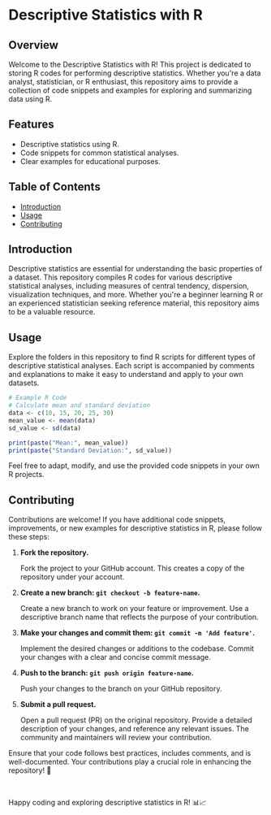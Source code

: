 # Descriptive Statistics with R 

## Overview

Welcome to the Descriptive Statistics with R! This project is dedicated to storing R codes for performing descriptive statistics. Whether you're a data analyst, statistician, or R enthusiast, this repository aims to provide a collection of code snippets and examples for exploring and summarizing data using R.

## Features

- Descriptive statistics using R.
- Code snippets for common statistical analyses.
- Clear examples for educational purposes.

## Table of Contents

- [Introduction](#introduction)
- [Usage](#usage)
- [Contributing](#contributing)

## Introduction

Descriptive statistics are essential for understanding the basic properties of a dataset. This repository compiles R codes for various descriptive statistical analyses, including measures of central tendency, dispersion, visualization techniques, and more. Whether you're a beginner learning R or an experienced statistician seeking reference material, this repository aims to be a valuable resource.

## Usage

Explore the folders in this repository to find R scripts for different types of descriptive statistical analyses. Each script is accompanied by comments and explanations to make it easy to understand and apply to your own datasets.

```R
# Example R Code
# Calculate mean and standard deviation
data <- c(10, 15, 20, 25, 30)
mean_value <- mean(data)
sd_value <- sd(data)

print(paste("Mean:", mean_value))
print(paste("Standard Deviation:", sd_value))
```

Feel free to adapt, modify, and use the provided code snippets in your own R projects.

## Contributing

Contributions are welcome! If you have additional code snippets, improvements, or new examples for descriptive statistics in R, please follow these steps:

1. **Fork the repository.**
   
   Fork the project to your GitHub account. This creates a copy of the repository under your account.

2. **Create a new branch: `git checkout -b feature-name`.**
   
   Create a new branch to work on your feature or improvement. Use a descriptive branch name that reflects the purpose of your contribution.

3. **Make your changes and commit them: `git commit -m 'Add feature'`.**
   
   Implement the desired changes or additions to the codebase. Commit your changes with a clear and concise commit message.

4. **Push to the branch: `git push origin feature-name`.**
   
   Push your changes to the branch on your GitHub repository.

5. **Submit a pull request.**
   
   Open a pull request (PR) on the original repository. Provide a detailed description of your changes, and reference any relevant issues. The community and maintainers will review your contribution.

Ensure that your code follows best practices, includes comments, and is well-documented. Your contributions play a crucial role in enhancing the repository! 🙌

<br/>

Happy coding and exploring descriptive statistics in R! 📊📈


